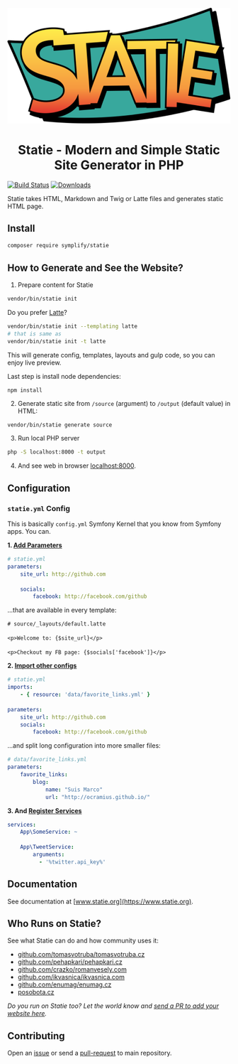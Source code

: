 <p align="center">
    <img src="docs/logo.svg">
</p>

<h1 align="center">Statie - Modern and Simple Static Site Generator in PHP</h1>

[![Build Status](https://img.shields.io/travis/Symplify/Statie/master.svg?style=flat-square)](https://travis-ci.org/Symplify/Statie)
[![Downloads](https://img.shields.io/packagist/dt/symplify/statie.svg?style=flat-square)](https://packagist.org/packages/symplify/statie/stats)

Statie takes HTML, Markdown and Twig or Latte files and generates static HTML page.

## Install

```bash
composer require symplify/statie
```

## How to Generate and See the Website?

1. Prepare content for Statie

```bash
vendor/bin/statie init
```

Do you prefer [Latte](https://github.com/nette/latte)?

```bash
vendor/bin/statie init --templating latte
# that is same as
vendor/bin/statie init -t latte
```

This will generate config, templates, layouts and gulp code, so you can enjoy live preview.

Last step is install node dependencies:

```
npm install
```

2. Generate static site from `/source` (argument) to `/output` (default value) in HTML:

```bash
vendor/bin/statie generate source
```

3. Run local PHP server

```bash
php -S localhost:8000 -t output
```

4. And see web in browser [localhost:8000](http://localhost:8000).

## Configuration

### `statie.yml` Config

This is basically `config.yml` Symfony Kernel that you know from Symfony apps. You can.

**1. [Add Parameters](https://symfony.com/doc/current/service_container/parameters.html)**

```yaml
# statie.yml
parameters:
    site_url: http://github.com

    socials:
        facebook: http://facebook.com/github
```

...that are available in every template:

```twig
# source/_layouts/default.latte

<p>Welcome to: {$site_url}</p>

<p>Checkout my FB page: {$socials['facebook']}</p>
```

**2. [Import other configs](http://symfony.com/doc/current/service_container/import.html)**

```yaml
# statie.yml
imports:
    - { resource: 'data/favorite_links.yml' }

parameters:
    site_url: http://github.com
    socials:
        facebook: http://facebook.com/github
```

...and split long configuration into more smaller files:

```yaml
# data/favorite_links.yml
parameters:
    favorite_links:
        blog:
            name: "Suis Marco"
            url: "http://ocramius.github.io/"
```

**3. And [Register Services](https://symfony.com/doc/current/service_container.html)**

```yaml
services:
    App\SomeService: ~

    App\TweetService:
        arguments:
          - '%twitter.api_key%'
```

## Documentation

See documentation at [www.statie.org](https://www.statie.org).

## Who Runs on Statie?

See what Statie can do and how community uses it:

- [github.com/tomasvotruba/tomasvotruba.cz](https://github.com/tomasvotruba/tomasvotruba.cz)
- [github.com/pehapkari/pehapkari.cz](https://github.com/pehapkari/pehapkari.cz)
- [github.com/crazko/romanvesely.com](https://github.com/crazko/romanvesely.com)
- [github.com/ikvasnica/ikvasnica.com](https://github.com/ikvasnica/ikvasnica.com)
- [github.com/enumag/enumag.cz](https://github.com/enumag/enumag.cz)
- [posobota.cz](https://www.posobota.cz/)

*Do you run on Statie too? Let the world know and [send a PR to add your website here](https://github.com/Symplify/Symplify/edit/master/packages/Statie/README.md).*

## Contributing

Open an [issue](https://github.com/Symplify/Symplify/issues) or send a [pull-request](https://github.com/Symplify/Symplify/pulls) to main repository.